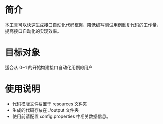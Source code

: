 # 简介
本工具可以快速生成接口自动化代码框架，降低编写测试用例重复代码的工作量，提高接口自动化的实现效率。

# 目标对象
适合从 0~1 的开始构建接口自动化用例的用户

# 使用说明
- 代码模版文件放置于 resources 文件夹 
- 生成的代码存放在 ./output 文件夹
- 使用前请配置 config.properties 中相关数据信息。